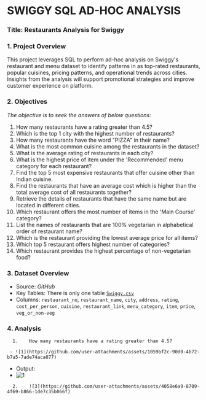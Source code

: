 # SWIGGY SQL AD-HOC ANALYSIS 

### Title: Restaurants Analysis for Swiggy

### 1.	Project Overview
This project leverages SQL to perform ad-hoc analysis on Swiggy's restaurant and menu dataset to identify patterns in as top-rated restaurants, popular cuisines, pricing patterns, and operational trends across cities. Insights from the analysis will support promotional strategies and improve customer experience on platform.

### 2.	Objectives
  *The objective is to seek the answers of below questions:*
  1.	How many restaurants have a rating greater than 4.5?
  2.	Which is the top 1 city with the highest number of restaurants?
  3.	How many restaurants have the word "PIZZA" in their name?
  4.	What is the most common cuisine among the restaurants in the dataset?
  5.	What is the average rating of restaurants in each city?
  6.	What is the highest price of item under the 'Recommended' menu category for each restaurant?
  7.	Find the top 5 most expensive restaurants that offer cuisine other than Indian cuisine.
  8.	Find the restaurants that have an average cost which is higher than the total average cost of all restaurants together?
  9.	Retrieve the details of restaurants that have the same name but are located in different cities.
  10.	Which restaurant offers the most number of items in the 'Main Course' category?
  11.	List the names of restaurants that are 100% vegetarian in alphabetical order of restaurant name?
  12.	Which is the restaurant providing the lowest average price for all items?
  13.	Which top 5 restaurant offers highest number of categories?
  14.	Which restaurant provides the highest percentage of non-vegetarian food?

### 3.	Dataset Overview

- Source: *GitHub*
- Key Tables: There is only one table  [`Swiggy.csv`](https://github.com/arpityadavphn/SQL-Ad-Hoc-Analysis/blob/main/Swiggy.csv)
- Columns: `restaurant_no`, `restaurant_name`, `city`, `address`, `rating`, `cost_per_person`, `cuisine`, `restaurant_link`, `menu_category`, `item`, `price`, `veg_or_non-veg`
 ### 4. Analysis
      1.	How many restaurants have a rating greater than 4.5?
      
     - ![1](https://github.com/user-attachments/assets/1059bf2c-90d0-4b72-b7a5-7ade74aca077)
  -    Output:
   -   ![1](https://github.com/user-attachments/assets/1f782847-8646-41dd-85b5-8374131636b8)


      2.	![3](https://github.com/user-attachments/assets/4058e6a9-8709-4f69-b866-1de7c35b066f)

 
